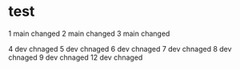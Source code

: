 # test
1 main changed
2 main changed
3 main changed

4 dev chnaged
5 dev chnaged
6 dev chnaged
7 dev chnaged
8 dev chnaged
9 dev chnaged
12 dev chnaged